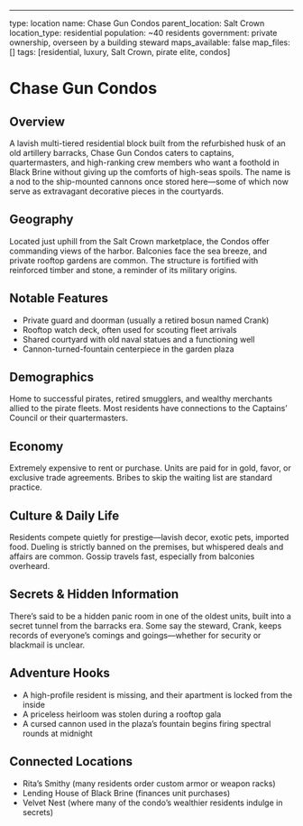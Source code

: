 ---
type: location
name: Chase Gun Condos
parent_location: Salt Crown
location_type: residential
population: ~40 residents
government: private ownership, overseen by a building steward
maps_available: false
map_files: []
tags: [residential, luxury, Salt Crown, pirate elite, condos]

# Chase Gun Condos

## Overview
A lavish multi-tiered residential block built from the refurbished husk of an old artillery barracks, Chase Gun Condos caters to captains, quartermasters, and high-ranking crew members who want a foothold in Black Brine without giving up the comforts of high-seas spoils. The name is a nod to the ship-mounted cannons once stored here—some of which now serve as extravagant decorative pieces in the courtyards.

## Geography
Located just uphill from the Salt Crown marketplace, the Condos offer commanding views of the harbor. Balconies face the sea breeze, and private rooftop gardens are common. The structure is fortified with reinforced timber and stone, a reminder of its military origins.

## Notable Features
- Private guard and doorman (usually a retired bosun named Crank)
- Rooftop watch deck, often used for scouting fleet arrivals
- Shared courtyard with old naval statues and a functioning well
- Cannon-turned-fountain centerpiece in the garden plaza

## Demographics
Home to successful pirates, retired smugglers, and wealthy merchants allied to the pirate fleets. Most residents have connections to the Captains’ Council or their quartermasters.

## Economy
Extremely expensive to rent or purchase. Units are paid for in gold, favor, or exclusive trade agreements. Bribes to skip the waiting list are standard practice.

## Culture & Daily Life
Residents compete quietly for prestige—lavish decor, exotic pets, imported food. Dueling is strictly banned on the premises, but whispered deals and affairs are common. Gossip travels fast, especially from balconies overheard.

## Secrets & Hidden Information
There’s said to be a hidden panic room in one of the oldest units, built into a secret tunnel from the barracks era. Some say the steward, Crank, keeps records of everyone’s comings and goings—whether for security or blackmail is unclear.

## Adventure Hooks
- A high-profile resident is missing, and their apartment is locked from the inside
- A priceless heirloom was stolen during a rooftop gala
- A cursed cannon used in the plaza’s fountain begins firing spectral rounds at midnight

## Connected Locations
- Rita’s Smithy (many residents order custom armor or weapon racks)
- Lending House of Black Brine (finances unit purchases)
- Velvet Nest (where many of the condo’s wealthier residents indulge in secrets)

